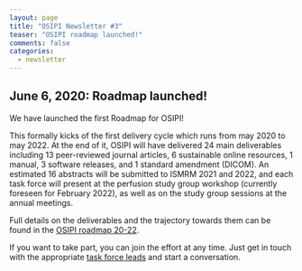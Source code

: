 ```yaml
---
layout: page
title: "OSIPI Newsletter #3"
teaser: "OSIPI roadmap launched!"
comments: false
categories:
  - newsletter
---
```


## June 6, 2020: Roadmap launched!

We have launched the first Roadmap for OSIPI! 

This formally kicks of the first delivery cycle which runs from may 2020 to may 2022. At the end of it, OSIPI will have delivered 24 main deliverables including 13 peer-reviewed journal articles, 6 sustainable online resources, 1 manual, 3 software releases, and 1 standard amendment (DICOM). An estimated 16 abstracts will be submitted to ISMRM 2021 and 2022, and each task force will present at the perfusion study group workshop (currently foreseen for February 2022), as well as on the study group sessions at the annual meetings.

Full details on the deliverables and the trajectory towards them can be found in the [OSIPI roadmap 20-22](https://docs.google.com/document/d/e/2PACX-1vRbxX9ywttwQfd2hyj62h676RjEZ3YHZBIBTkUmEb2nqOmrRVd-PlWeL6nAsJ79akQpXHmtBIizJiOK/pub). 

If you want to take part, you can join the effort at any time. Just get in touch with the appropriate [task force leads](https://www.osipi.org/emb/) and start a conversation. 
